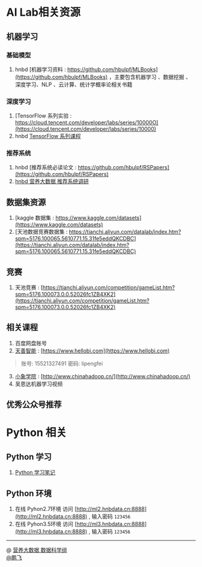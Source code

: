 # AI Lab相关资源

## 机器学习
### 基础模型
1. hnbd [机器学习资料 : https://github.com/hbulpf/MLBooks](https://github.com/hbulpf/MLBooks) ，主要包含机器学习 、数据挖掘 、深度学习、NLP 、云计算、统计学概率论相关书籍

### 深度学习
1. [TensorFlow 系列实验 : https://cloud.tencent.com/developer/labs/series/10000O](https://cloud.tencent.com/developer/labs/series/10000)
1. hnbd [TensorFlow 系列课程](https://github.com/hbulpf/TensorFlow-Course)

### 推荐系统
1. hnbd [推荐系统必读论文 : https://github.com/hbulpf/RSPapers](https://github.com/hbulpf/RSPapers)
2. [hnbd 营养大数据 推荐系统调研](http://git.quietalk.cn/hnbd/data/hnbd_recomment_system)

## 数据集资源
1. [kaggle 数据集 : https://www.kaggle.com/datasets](https://www.kaggle.com/datasets)
2. [天池数据竞赛数据集 : https://tianchi.aliyun.com/datalab/index.htm?spm=5176.100065.5610771.15.31fe5eddQKCDBC](https://tianchi.aliyun.com/datalab/index.htm?spm=5176.100065.5610771.15.31fe5eddQKCDBC)

## 竞赛
1. 天池竞赛 : [https://tianchi.aliyun.com/competition/gameList.htm?spm=5176.100073.0.0.52026fc1ZB4XK2](https://tianchi.aliyun.com/competition/gameList.htm?spm=5176.100073.0.0.52026fc1ZB4XK2)

## 相关课程
1. 百度网盘账号
2. [天善智能](https://www.hellobi.com/) : [https://www.hellobi.com](https://www.hellobi.com)
> 账号: 15521327491  密码: lipengfei
3. [小象学院](http://www.chinahadoop.cn/) : [http://www.chinahadoop.cn/](http://www.chinahadoop.cn/)
4. 吴恩达机器学习视频

## 优秀公众号推荐

# Python 相关
## Python 学习
1. [Python 学习笔记](./python.md)

## Python 环境
1. 在线 Pyhon2.7环境
访问 [http://ml2.hnbdata.cn:8888](http://ml2.hnbdata.cn:8888) , 输入密码 `123456` 
2. 在线 Pyhon3.5环境
访问 [http://ml3.hnbdata.cn:8888](http://ml3.hnbdata.cn:8888) , 输入密码 `123456` 


------------
@  [营养大数据 数据科学组](http://git.quietalk.cn/hnbd/data)      
[@鹏飞](http://git.hnbdata.cn/lipengfei)
